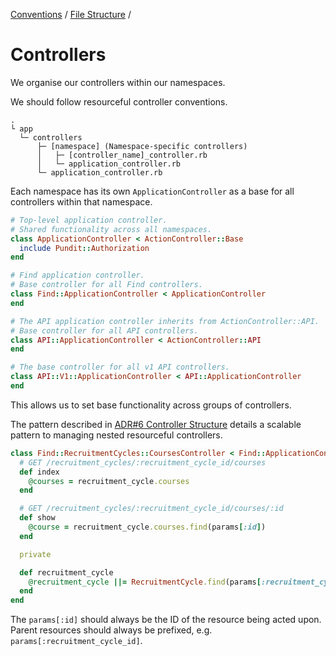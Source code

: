 [Conventions](/guides/conventions.md) / [File Structure](/guides/conventions/file-structure.md) /

# Controllers

We organise our controllers within our namespaces.

We should follow resourceful controller conventions.

```
.
└ app
  └─ controllers
      ├─ [namespace] (Namespace-specific controllers)
      │   ├─ [controller_name]_controller.rb
      │   └─ application_controller.rb
      └─ application_controller.rb
```

Each namespace has its own `ApplicationController` as a base for all controllers within that namespace.

```ruby
# Top-level application controller.
# Shared functionality across all namespaces.
class ApplicationController < ActionController::Base
  include Pundit::Authorization
end

# Find application controller.
# Base controller for all Find controllers.
class Find::ApplicationController < ApplicationController
end

# The API application controller inherits from ActionController::API.
# Base controller for all API controllers.
class API::ApplicationController < ActionController::API
end

# The base controller for all v1 API controllers.
class API::V1::ApplicationController < API::ApplicationController
end
```

This allows us to set base functionality across groups of controllers.

The pattern described in [ADR#6 Controller Structure](/guides/adr/0006-controller-structure.md) details a scalable pattern to managing nested resourceful controllers.

```ruby
class Find::RecruitmentCycles::CoursesController < Find::ApplicationController
  # GET /recruitment_cycles/:recruitment_cycle_id/courses
  def index
    @courses = recruitment_cycle.courses
  end

  # GET /recruitment_cycles/:recruitment_cycle_id/courses/:id
  def show
    @course = recruitment_cycle.courses.find(params[:id])
  end

  private

  def recruitment_cycle
    @recruitment_cycle ||= RecruitmentCycle.find(params[:recruitment_cycle_id])
  end
end
```

The `params[:id]` should always be the ID of the resource being acted upon. Parent resources should always be prefixed, e.g. `params[:recruitment_cycle_id]`.
